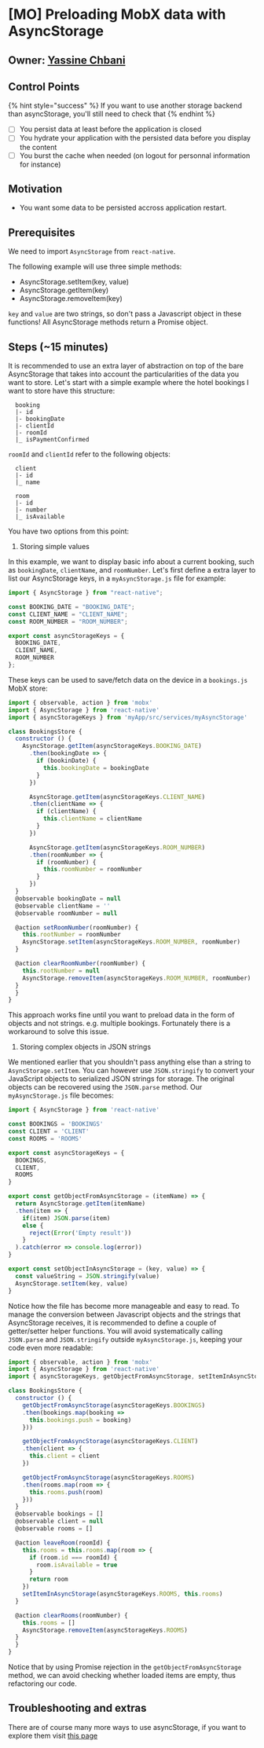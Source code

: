 # \[MO\] Preloading MobX data with AsyncStorage

## Owner: [Yassine Chbani](https://github.com/yassinecc)

## Control Points

{% hint style="success" %}
If you want to use another storage backend than asyncStorage, you'll still need to check that
{% endhint %}

* [ ] You persist data at least before the application is closed
* [ ] You hydrate your application with the persisted data before you display the content
* [ ] You burst the cache when needed \(on logout for personnal information for instance\)

## Motivation

* You want some data to be persisted accross application restart.

## Prerequisites

We need to import `AsyncStorage` from `react-native`.

The following example will use three simple methods:

* AsyncStorage.setItem\(key, value\)
* AsyncStorage.getItem\(key\)
* AsyncStorage.removeItem\(key\)

`key` and `value` are two strings, so don't pass a Javascript object in these functions! All AsyncStorage methods return a Promise object.

## Steps \(~15 minutes\)

It is recommended to use an extra layer of abstraction on top of the bare AsyncStorage that takes into account the particularities of the data you want to store. Let's start with a simple example where the hotel bookings I want to store have this structure:

```text
  booking
  |- id
  |- bookingDate
  |- clientId
  |- roomId
  |_ isPaymentConfirmed
```

`roomId` and `clientId` refer to the following objects:

```text
  client
  |- id
  |_ name
```

```text
  room
  |- id
  |- number
  |_ isAvailable
```

You have two options from this point:

1. Storing simple values

In this example, we want to display basic info about a current booking, such as `bookingDate`, `clientName`, and `roomNumber`. Let's first define a extra layer to list our AsyncStorage keys, in a `myAsyncStorage.js` file for example:

```jsx
import { AsyncStorage } from "react-native";

const BOOKING_DATE = "BOOKING_DATE";
const CLIENT_NAME = "CLIENT_NAME";
const ROOM_NUMBER = "ROOM_NUMBER";

export const asyncStorageKeys = {
  BOOKING_DATE,
  CLIENT_NAME,
  ROOM_NUMBER
};
```

These keys can be used to save/fetch data on the device in a `bookings.js` MobX store:

```jsx
import { observable, action } from 'mobx'
import { AsyncStorage } from 'react-native'
import { asyncStorageKeys } from 'myApp/src/services/myAsyncStorage'

class BookingsStore {
  constructor () {
    AsyncStorage.getItem(asyncStorageKeys.BOOKING_DATE)
      .then(bookingDate => {
        if (bookinDate) {
          this.bookingDate = bookingDate
        }
      })

      AsyncStorage.getItem(asyncStorageKeys.CLIENT_NAME)
      .then(clientName => {
        if (clientName) {
          this.clientName = clientName
        }
      })

      AsyncStorage.getItem(asyncStorageKeys.ROOM_NUMBER)
      .then(roomNumber => {
        if (roomNumber) {
          this.roomNumber = roomNumber
        }
      })
  }
  @observable bookingDate = null
  @observable clientName = ''
  @observable roomNumber = null

  @action setRoomNumber(roomNumber) {
    this.rootNumber = roomNumber
    AsyncStorage.setItem(asyncStorageKeys.ROOM_NUMBER, roomNumber)
  }

  @action clearRoomNumber(roomNumber) {
    this.rootNumber = null
    AsyncStorage.removeItem(asyncStorageKeys.ROOM_NUMBER, roomNumber)
  }
  }
}
```

This approach works fine until you want to preload data in the form of objects and not strings. e.g. multiple bookings. Fortunately there is a workaround to solve this issue.

1. Storing complex objects in JSON strings

We mentioned earlier that you shouldn't pass anything else than a string to `AsyncStorage.setItem`. You can however use `JSON.stringify` to convert your JavaScript objects to serialized JSON strings for storage. The original objects can be recovered using the `JSON.parse` method. Our `myAsyncStorage.js` file becomes:

```jsx
import { AsyncStorage } from 'react-native'

const BOOKINGS = 'BOOKINGS'
const CLIENT = 'CLIENT'
const ROOMS = 'ROOMS'

export const asyncStorageKeys = {
  BOOKINGS,
  CLIENT,
  ROOMS
}

export const getObjectFromAsyncStorage = (itemName) => {
  return AsyncStorage.getItem(itemName)
  .then(item => {
    if(item) JSON.parse(item)
    else {
      reject(Error('Empty result'))
    }
  ).catch(error => console.log(error))
}

export const setObjectInAsyncStorage = (key, value) => {
  const valueString = JSON.stringify(value)
  AsyncStorage.setItem(key, value)
}
```

Notice how the file has become more manageable and easy to read. To manage the conversion between Javascript objects and the strings that AsyncStorage receives, it is recommended to define a couple of getter/setter helper functions. You will avoid systematically calling `JSON.parse` and `JSON.stringify` outside `myAsyncStorage.js`, keeping your code even more readable:

```jsx
import { observable, action } from 'mobx'
import { AsyncStorage } from 'react-native'
import { asyncStorageKeys, getObjectFromAsyncStorage, setItemInAsyncStorage } from 'myApp/src/services/myAsyncStorage'

class BookingsStore {
  constructor () {
    getObjectFromAsyncStorage(asyncStorageKeys.BOOKINGS)
    .then(bookings.map(booking =>
      this.bookings.push = booking)
    }))

    getObjectFromAsyncStorage(asyncStorageKeys.CLIENT)
    .then(client => {
      this.client = client
    })

    getObjectFromAsyncStorage(asyncStorageKeys.ROOMS)
    .then(rooms.map(room => {
      this.rooms.push(room)
    }))
  }
  @observable bookings = []
  @observable client = null
  @observable rooms = []

  @action leaveRoom(roomId) {
    this.rooms = this.rooms.map(room => {
      if (room.id === roomId) {
        room.isAvailable = true
      }
      return room
    })
    setItemInAsyncStorage(asyncStorageKeys.ROOMS, this.rooms)
  }

  @action clearRooms(roomNumber) {
    this.rooms = []
    AsyncStorage.removeItem(asyncStorageKeys.ROOMS)
  }
  }
}
```

Notice that by using Promise rejection in the `getObjectFromAsyncStorage` method, we can avoid checking whether loaded items are empty, thus refactoring our code.

## Troubleshooting and extras

There are of course many more ways to use asyncStorage, if you want to explore them visit [this page](https://facebook.github.io/react-native/docs/asyncstorage.html)

